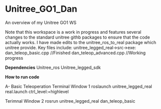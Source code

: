 # Unitree_GO1_Dan
An overview of my Unitree GO1 WS 

Note that this workspace is a work in progress and features several changes to the standard unitree githb packages to ensure that the code actually works.
I have made edits to the unitree_ros_to_real package which unitree provide. Key files include:
unitree_legged_real->src->exe:
dan_teleop_basic.cpp //Finished
dan_teleop_advanced.cpp //Working progress



**Dependencies**
Unitree_ros
Unitree_legged_sdk 

**How to run code**

A- Basic Teleoperation
Terminal Window 1
roslaunch unitree_legged_real real.launch ctrl_level:=highlevel

Terimnal Window 2
rosrun unitree_legged_real dan_teleop_basic
